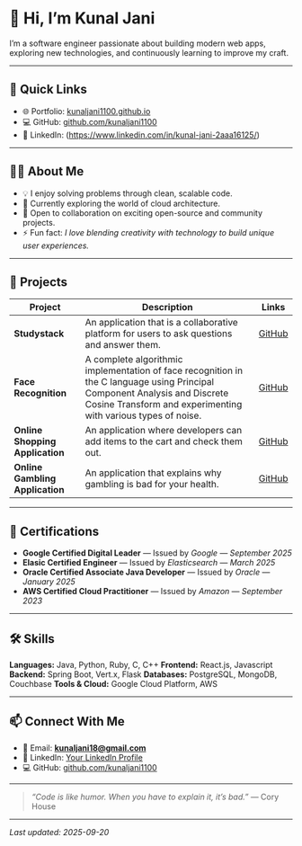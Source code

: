 # 👋 Hi, I’m Kunal Jani

I’m a software engineer passionate about building modern web apps, exploring new technologies, and continuously learning to improve my craft.  

---

## 🔗 Quick Links

- 🌐 Portfolio: [kunaljani1100.github.io](https://kunaljani1100.github.io)  
- 💻 GitHub: [github.com/kunaljani1100](https://github.com/kunaljani1100)  
- 🔗 LinkedIn: (https://www.linkedin.com/in/kunal-jani-2aaa16125/)  

---

## 👨‍💻 About Me

- 💡 I enjoy solving problems through clean, scalable code.  
- 🌱 Currently exploring the world of cloud architecture.  
- 🤝 Open to collaboration on exciting open-source and community projects.  
- ⚡ Fun fact: *I love blending creativity with technology to build unique user experiences.*  

---

## 🚀 Projects

| Project | Description | Links |
|---------|-------------|-------|
| **Studystack** | An application that is a collaborative platform for users to ask questions and answer them. | [GitHub](https://github.com/kunaljani1100/study-stack.git) |
| **Face Recognition** | A complete algorithmic implementation of face recognition in the C language using Principal Component Analysis and Discrete Cosine Transform and experimenting with various types of noise. | [GitHub](https://github.com/kunaljani1100/face-recognition.git) |
| **Online Shopping Application** | An application where developers can add items to the cart and check them out. | [GitHub](https://github.com/kunaljani1100/online-shopping-application.git) |
| **Online Gambling Application** | An application that explains why gambling is bad for your health. | [GitHub](https://github.com/kunaljani1100/gambling-site.git) |

---

## 📜 Certifications

- **Google Certified Digital Leader** — Issued by *Google* — *September 2025*  
- **Elasic Certified Engineer** — Issued by *Elasticsearch* — *March 2025*  
- **Oracle Certified Associate Java Developer** — Issued by *Oracle* — *January 2025*  
- **AWS Certified Cloud Practitioner** — Issued by *Amazon* — *September 2023*  

---

## 🛠️ Skills

**Languages:** Java, Python, Ruby, C, C++
**Frontend:** React.js, Javascript
**Backend:** Spring Boot, Vert.x, Flask
**Databases:** PostgreSQL, MongoDB, Couchbase
**Tools & Cloud:** Google Cloud Platform, AWS

---

## 📫 Connect With Me

- 📧 Email: **kunaljani18@gmail.com**  
- 💼 LinkedIn: [Your LinkedIn Profile](https://www.linkedin.com/in/kunal-jani-2aaa16125/)  
- 💻 GitHub: [github.com/kunaljani1100](https://github.com/kunaljani1100)  

---

> _“Code is like humor. When you have to explain it, it’s bad.”_ — Cory House  

---

_Last updated: 2025-09-20_

